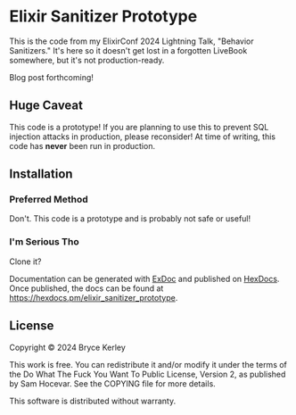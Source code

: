 # Elixir Sanitizer Prototype

This is the code from my ElixirConf 2024 Lightning Talk,
"Behavior Sanitizers."
It's here so it doesn't get lost in a forgotten
LiveBook somewhere, but it's not production-ready.

Blog post forthcoming!

## Huge Caveat

This code is a prototype!
If you are planning to use this to prevent SQL injection attacks
in production, please reconsider!
At time of writing, this code has **never** been run in production.

## Installation

### Preferred Method

Don't. This code is a prototype and is probably not safe or useful!

### I'm Serious Tho

Clone it? 

Documentation can be generated with [ExDoc](https://github.com/elixir-lang/ex_doc)
and published on [HexDocs](https://hexdocs.pm). Once published, the docs can
be found at <https://hexdocs.pm/elixir_sanitizer_prototype>.

## License

Copyright © 2024 Bryce Kerley

This work is free. You can redistribute it and/or modify it under the
terms of the Do What The Fuck You Want To Public License, Version 2,
as published by Sam Hocevar. See the COPYING file for more details.

This software is distributed without warranty.
